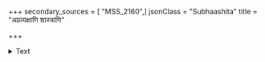 +++
secondary_sources = [ "MSS_2160",]
jsonClass = "Subhaashita"
title = "अप्रत्यक्षाणि शास्त्राणि"

+++

<details><summary>Text</summary>

अप्रत्यक्षाणि शास्त्राणि विवादस्तत्र केवलम्।  
प्रत्यक्षं ज्यौतिषं शास्त्रं चन्द्रार्कौ यत्र साक्षिणौ॥
</details>
